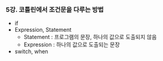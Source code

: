 ### 5강. 코틀린에서 조건문을 다루는 방법

- if
- Expression, Statement
    - Statement : 프로그램의 문장, 하나의 값으로 도출되지 않음
    - Expression : 하나의 값으로 도출되는 문장
- switch, when